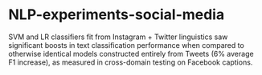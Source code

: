 # NLP-experiments-social-media
SVM and LR classifiers fit from Instagram + Twitter linguistics saw significant boosts in text classification performance when compared to otherwise identical models constructed entirely from Tweets (6% average F1 increase), as measured in cross-domain testing on Facebook captions.
